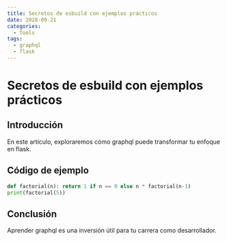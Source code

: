 ```yaml
---
title: Secretos de esbuild con ejemplos prácticos
date: 2028-09-21
categories:
  - Tools
tags:
  - graphql
  - flask
---
```


# Secretos de esbuild con ejemplos prácticos

## Introducción

En este artículo, exploraremos cómo graphql puede transformar tu enfoque en flask.

## Código de ejemplo

```python
def factorial(n): return 1 if n == 0 else n * factorial(n-1)
print(factorial(5))
```

## Conclusión

Aprender graphql es una inversión útil para tu carrera como desarrollador.